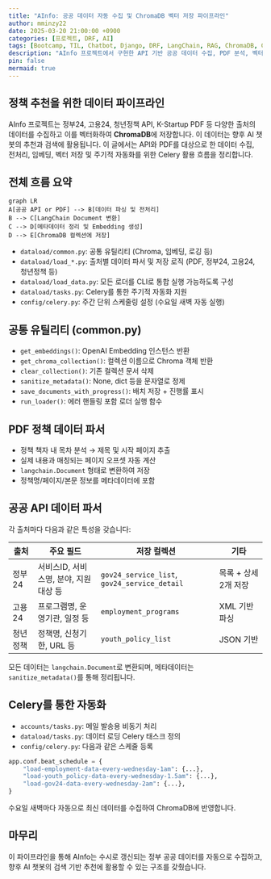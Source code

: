 ```yaml
---
title: "AInfo: 공공 데이터 자동 수집 및 ChromaDB 벡터 저장 파이프라인"
author: mminzy22
date: 2025-03-20 21:00:00 +0900
categories: [프로젝트, DRF, AI]
tags: [Bootcamp, TIL, Chatbot, Django, DRF, LangChain, RAG, ChromaDB, Celery, 프로젝트]
description: "AInfo 프로젝트에서 구현한 API 기반 공공 데이터 수집, PDF 분석, 벡터 저장 및 자동화 파이프라인을 소개합니다."
pin: false
mermaid: true
---
```



## 정책 추천을 위한 데이터 파이프라인

AInfo 프로젝트는 정부24, 고용24, 청년정책 API, K-Startup PDF 등 다양한 출처의 데이터를 수집하고 이를 벡터화하여 **ChromaDB**에 저장합니다. 이 데이터는 향후 AI 챗봇의 추천과 검색에 활용됩니다. 이 글에서는 API와 PDF를 대상으로 한 데이터 수집, 전처리, 임베딩, 벡터 저장 및 주기적 자동화를 위한 Celery 활용 흐름을 정리합니다.


## 전체 흐름 요약

```mermaid
graph LR
A[공공 API or PDF] --> B[데이터 파싱 및 전처리]
B --> C[LangChain Document 변환]
C --> D[메타데이터 정리 및 Embedding 생성]
D --> E[ChromaDB 컬렉션에 저장]
```

- `dataload/common.py`: 공통 유틸리티 (Chroma, 임베딩, 로깅 등)
- `dataload/load_*.py`: 출처별 데이터 파서 및 저장 로직 (PDF, 정부24, 고용24, 청년정책 등)
- `dataload/load_data.py`: 모든 로더를 CLI로 통합 실행 가능하도록 구성
- `dataload/tasks.py`: Celery를 통한 주기적 자동화 지원
- `config/celery.py`: 주간 단위 스케줄링 설정 (수요일 새벽 자동 실행)



## 공통 유틸리티 (common.py)

- `get_embeddings()`: OpenAI Embedding 인스턴스 반환
- `get_chroma_collection()`: 컬렉션 이름으로 Chroma 객체 반환
- `clear_collection()`: 기존 컬렉션 문서 삭제
- `sanitize_metadata()`: None, dict 등을 문자열로 정제
- `save_documents_with_progress()`: 배치 저장 + 진행률 표시
- `run_loader()`: 에러 핸들링 포함 로더 실행 함수


## PDF 정책 데이터 파서

- 정책 책자 내 목차 분석 → 제목 및 시작 페이지 추출
- 실제 내용과 매칭되는 페이지 오프셋 자동 계산
- `langchain.Document` 형태로 변환하여 저장
- 정책명/페이지/본문 정보를 메타데이터에 포함


## 공공 API 데이터 파서

각 출처마다 다음과 같은 특성을 갖습니다:

| 출처 | 주요 필드 | 저장 컬렉션 | 기타 |
|------|------------|----------------|-------|
| 정부24 | 서비스ID, 서비스명, 분야, 지원대상 등 | `gov24_service_list`, `gov24_service_detail` | 목록 + 상세 2개 저장 |
| 고용24 | 프로그램명, 운영기관, 일정 등 | `employment_programs` | XML 기반 파싱 |
| 청년정책 | 정책명, 신청기한, URL 등 | `youth_policy_list` | JSON 기반 |

모든 데이터는 `langchain.Document`로 변환되며, 메타데이터는 `sanitize_metadata()`를 통해 정리됩니다.


## Celery를 통한 자동화

- `accounts/tasks.py`: 메일 발송용 비동기 처리
- `dataload/tasks.py`: 데이터 로딩 Celery 태스크 정의
- `config/celery.py`: 다음과 같은 스케줄 등록

```python
app.conf.beat_schedule = {
    "load-employment-data-every-wednesday-1am": {...},
    "load-youth_policy-data-every-wednesday-1.5am": {...},
    "load-gov24-data-every-wednesday-2am": {...},
}
```

수요일 새벽마다 자동으로 최신 데이터를 수집하여 ChromaDB에 반영합니다.


## 마무리

이 파이프라인을 통해 AInfo는 수시로 갱신되는 정부 공공 데이터를 자동으로 수집하고, 향후 AI 챗봇의 검색 기반 추천에 활용할 수 있는 구조를 갖췄습니다.
